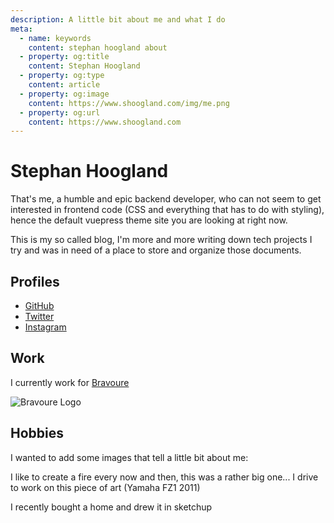 ```yaml
---
description: A little bit about me and what I do
meta:
  - name: keywords
    content: stephan hoogland about
  - property: og:title
    content: Stephan Hoogland
  - property: og:type
    content: article
  - property: og:image
    content: https://www.shoogland.com/img/me.png
  - property: og:url
    content: https://www.shoogland.com
---
```


# Stephan Hoogland

That's me, a humble and epic backend developer, who can not seem to get interested in frontend code (CSS and everything that has to do with styling), hence the default vuepress theme site you are looking at right now.

This is my so called blog, I'm more and more writing down tech projects I try and was in need of a place to store and organize those documents.

## Profiles

- [GitHub](https://github.com/shoogland)
- [Twitter](https://twitter.com/s_hoogland)
- [Instagram](https://www.instagram.com/s_hoogland/)

## Work

I currently work for [Bravoure](https://bravoure.nl)

![Bravoure Logo](https://www.shoogland.com/images/shoogland-com/bravoure.svg)

## Hobbies

I wanted to add some images that tell a little bit about me:

<image-element source="me-walking-to-fire" width="740" height="555" alt="Me walking towards a fire" />
I like to create a fire every now and then, this was a rather big one...

<image-element source="my-motor" width="740" height="555" alt="My Motor" />
I drive to work on this piece of art (Yamaha FZ1 2011)

<a rel="ar" href="/ar/my-home.usdz">
	<image-element source="my-home" width="740" height="629" alt="My Home" type="png" />
</a>

I recently bought a home and drew it in sketchup
